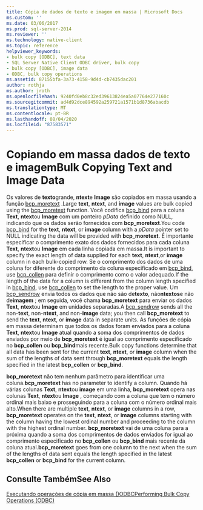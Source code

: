 ```yaml
---
title: Cópia de dados de texto e imagem em massa | Microsoft Docs
ms.custom: ''
ms.date: 03/06/2017
ms.prod: sql-server-2014
ms.reviewer: ''
ms.technology: native-client
ms.topic: reference
helpviewer_keywords:
- bulk copy [ODBC], text data
- SQL Server Native Client ODBC driver, bulk copy
- bulk copy [ODBC], image data
- ODBC, bulk copy operations
ms.assetid: 87155bfa-3a73-4158-9d4d-cb7435dac201
author: rothja
ms.author: jroth
ms.openlocfilehash: 9240fd0eb8c32ed39613824ea5a07764e277160c
ms.sourcegitcommit: ad4d92dce894592a259721a1571b1d8736abacdb
ms.translationtype: MT
ms.contentlocale: pt-BR
ms.lasthandoff: 08/04/2020
ms.locfileid: "87583571"
---
```

# <a name="bulk-copying-text-and-image-data"></a><span data-ttu-id="4a70b-102">Copiando em massa dados de texto e imagem</span><span class="sxs-lookup"><span data-stu-id="4a70b-102">Bulk Copying Text and Image Data</span></span>
  <span data-ttu-id="4a70b-103">Os valores de **texto**grande, **ntext**e **Image** são copiados em massa usando a função [bcp_moretext](../native-client-odbc-extensions-bulk-copy-functions/bcp-moretext.md) .</span><span class="sxs-lookup"><span data-stu-id="4a70b-103">Large **text**, **ntext**, and **image** values are bulk copied using the [bcp_moretext](../native-client-odbc-extensions-bulk-copy-functions/bcp-moretext.md) function.</span></span> <span data-ttu-id="4a70b-104">Você codifica [bcp_bind](../native-client-odbc-extensions-bulk-copy-functions/bcp-bind.md) para a coluna **Text**, **ntext**ou **Image** com um ponteiro *pData* definido como NULL, indicando que os dados serão fornecidos com **bcp_moretext**.</span><span class="sxs-lookup"><span data-stu-id="4a70b-104">You code [bcp_bind](../native-client-odbc-extensions-bulk-copy-functions/bcp-bind.md) for the **text**, **ntext**, or **image** column with a *pData* pointer set to NULL indicating the data will be provided with **bcp_moretext**.</span></span> <span data-ttu-id="4a70b-105">É importante especificar o comprimento exato dos dados fornecidos para cada coluna **Text**, **ntext**ou **Image** em cada linha copiada em massa.</span><span class="sxs-lookup"><span data-stu-id="4a70b-105">It is important to specify the exact length of data supplied for each **text**, **ntext**,or **image** column in each bulk-copied row.</span></span> <span data-ttu-id="4a70b-106">Se o comprimento dos dados de uma coluna for diferente do comprimento da coluna especificado em [bcp_bind](../native-client-odbc-extensions-bulk-copy-functions/bcp-bind.md), use [bcp_collen](../native-client-odbc-extensions-bulk-copy-functions/bcp-collen.md) para definir o comprimento como o valor adequado.</span><span class="sxs-lookup"><span data-stu-id="4a70b-106">If the length of the data for a column is different from the column length specified in [bcp_bind](../native-client-odbc-extensions-bulk-copy-functions/bcp-bind.md), use [bcp_collen](../native-client-odbc-extensions-bulk-copy-functions/bcp-collen.md) to set the length to the proper value.</span></span> <span data-ttu-id="4a70b-107">Um [bcp_sendrow](../native-client-odbc-extensions-bulk-copy-functions/bcp-sendrow.md) envia todos os dados que não são de**texto**, não**ntextos**e não de**imagem** ; em seguida, você chama **bcp_moretext** para enviar os dados **Text**, **ntext**ou **Image** em unidades separadas.</span><span class="sxs-lookup"><span data-stu-id="4a70b-107">A [bcp_sendrow](../native-client-odbc-extensions-bulk-copy-functions/bcp-sendrow.md) sends all the non-**text**, non-**ntext**, and non-**image** data; you then call **bcp_moretext** to send the **text**, **ntext**, or **image** data in separate units.</span></span> <span data-ttu-id="4a70b-108">As funções de cópia em massa determinam que todos os dados foram enviados para a coluna **Text**, **ntext**ou **Image** atual quando a soma dos comprimentos de dados enviados por meio de **bcp_moretext** é igual ao comprimento especificado no **bcp_collen** ou **bcp_bind**mais recente.</span><span class="sxs-lookup"><span data-stu-id="4a70b-108">Bulk copy functions determine that all data has been sent for the current **text**, **ntext**, or **image** column when the sum of the lengths of data sent through **bcp_moretext** equals the length specified in the latest **bcp_collen** or **bcp_bind**.</span></span>  
  
 <span data-ttu-id="4a70b-109">**bcp_moretext** não tem nenhum parâmetro para identificar uma coluna.</span><span class="sxs-lookup"><span data-stu-id="4a70b-109">**bcp_moretext** has no parameter to identify a column.</span></span> <span data-ttu-id="4a70b-110">Quando há várias colunas **Text**, **ntext**ou **image** em uma linha, **bcp_moretext** opera nas colunas **Text**, **ntext**ou **Image** , começando com a coluna que tem o número ordinal mais baixo e prosseguindo para a coluna com o número ordinal mais alto.</span><span class="sxs-lookup"><span data-stu-id="4a70b-110">When there are multiple **text**, **ntext**, or **image** columns in a row, **bcp_moretext** operates on the **text**, **ntext**, or **image** columns starting with the column having the lowest ordinal number and proceeding to the column with the highest ordinal number.</span></span> <span data-ttu-id="4a70b-111">**bcp_moretext** vai de uma coluna para a próxima quando a soma dos comprimentos de dados enviados for igual ao comprimento especificado no **bcp_collen** ou **bcp_bind** mais recente da coluna atual.</span><span class="sxs-lookup"><span data-stu-id="4a70b-111">**bcp_moretext** goes from one column to the next when the sum of the lengths of data sent equals the length specified in the latest **bcp_collen** or **bcp_bind** for the current column.</span></span>  
  
## <a name="see-also"></a><span data-ttu-id="4a70b-112">Consulte Também</span><span class="sxs-lookup"><span data-stu-id="4a70b-112">See Also</span></span>  
 [<span data-ttu-id="4a70b-113">Executando operações de cópia em massa &#40;&#41;ODBC</span><span class="sxs-lookup"><span data-stu-id="4a70b-113">Performing Bulk Copy Operations &#40;ODBC&#41;</span></span>](performing-bulk-copy-operations-odbc.md)  
  
  
